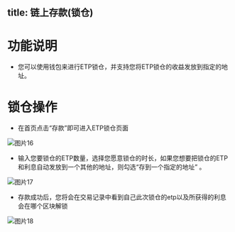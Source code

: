 title:  链上存款(锁仓)
---

#  功能说明
- 您可以使用钱包来进行ETP锁仓，并支持您将ETP锁仓的收益发放到指定的地址。

# 锁仓操作
- 在首页点击“存款”即可进入ETP锁仓页面

![图片16](https://i.imgur.com/KCahpoj.png)

-  输入您要锁仓的ETP数量，选择您愿意锁仓的时长，如果您想要把锁仓的ETP和利息自动发放到一个其他的地址，则勾选“存到一个指定的地址” 。

![图片17](https://i.imgur.com/LtKskSj.png)

- 存款成功后，您将会在交易记录中看到自己此次锁仓的etp以及所获得的利息会在哪个区块解锁

![图片18](https://i.imgur.com/ibsy6Kk.png)

